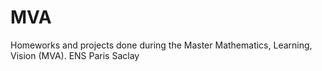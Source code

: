 # MVA
Homeworks and projects done during the Master Mathematics, Learning, Vision (MVA). ENS Paris Saclay
